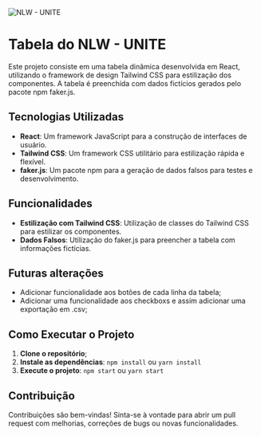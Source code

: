 ![NLW - UNITE](https://media.licdn.com/dms/image/D4E12AQFLiH6RaNMyZg/article-cover_image-shrink_720_1280/0/1712595116700?e=1718841600&v=beta&t=7XfNFpBOE-O6LBj_eP6SSCH_y3zxc9pJbPJO1Lz3raQ)

# Tabela do NLW - UNITE

Este projeto consiste em uma tabela dinâmica desenvolvida em React, utilizando o framework de design Tailwind CSS para estilização dos componentes. A tabela é preenchida com dados fictícios gerados pelo pacote npm faker.js.

## Tecnologias Utilizadas

- **React**: Um framework JavaScript para a construção de interfaces de usuário.
- **Tailwind CSS**: Um framework CSS utilitário para estilização rápida e flexível.
- **faker.js**: Um pacote npm para a geração de dados falsos para testes e desenvolvimento.

## Funcionalidades

- **Estilização com Tailwind CSS**: Utilização de classes do Tailwind CSS para estilizar os componentes.
- **Dados Falsos**: Utilização do faker.js para preencher a tabela com informações fictícias.

## Futuras alterações
- Adicionar funcionalidade aos botões de cada linha da tabela;
- Adicionar uma funcionalidade aos checkboxs e assim adicionar uma exportação em .csv;

## Como Executar o Projeto

1. **Clone o repositório**;
2. **Instale as dependências**: `npm install` ou `yarn install`
3. **Execute o projeto**: `npm start` ou `yarn start`

## Contribuição

Contribuições são bem-vindas! Sinta-se à vontade para abrir um pull request com melhorias, correções de bugs ou novas funcionalidades.
